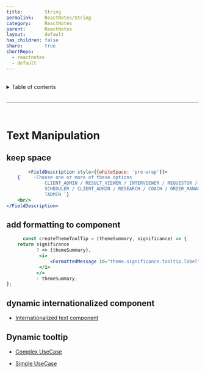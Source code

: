 ```yaml
---
title:        String
permalink:    ReactNotes/String
category:     ReactNotes
parent:       ReactNotes
layout:       default
has_children: false
share:        true
shortRepo:
  - reactnotes
  - default                
---
```


<br/>                

<details markdown="block">                      
<summary>                      
Table of contents                      
</summary>                      
{: .text-delta }                      
1. TOC                      
{:toc}                      
</details>                      

<br/>                      

***                      

<br/>      

# Text Manipulation

## keep space

```jsx      
        <FieldDescription style={{whiteSpace: 'pre-wrap'}}>
    {`    -Choose one or more of these options      
              CLIENT_ADMIN / RESULT_VIEWER / INTERVIEWER / REQUESTOR /      
              SCHEDULER / CLIENT_ADMIN / RESEARCH / COACH / ORDER_MANAGER /      
              TADMIN `}
    <br/>
</FieldDescription>       
```      

## add formatting to component

```jsx      
      const createThemeToolTip = (themeSummary, significance) => {
    return significance
           ? <> {themeSummary}.
            <i>
                <FormattedMessage id="theme.significance.tooltip.label"/>
            </i>
           </>
           : themeSummary;
};      
```      

## dynamic internationalized component

- [Internationalized text component](https://gist.github.com/14paxton/bd94c13e40f4faa41d65442d015b2a1f)

## Dynamic tooltip

- [Complex UseCase](https://gist.github.com/14paxton/9c745874ec384add89c1908c73832594)

- [Simple UseCase](https://github.com/14paxton/ToolTipTextComponent)